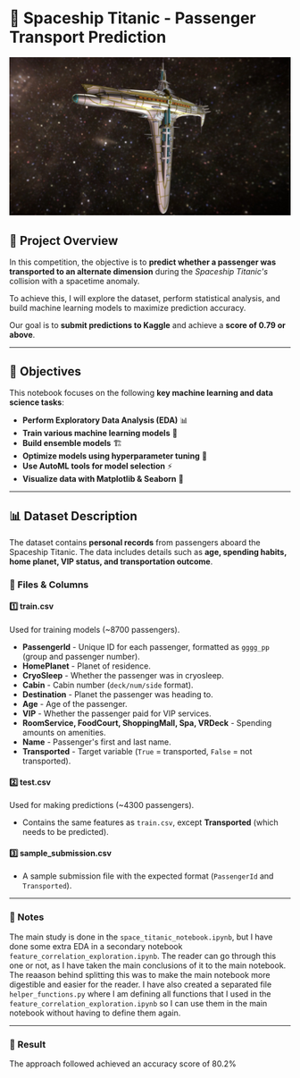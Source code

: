 # **🚀 Spaceship Titanic - Passenger Transport Prediction**

![](images/spaceship.jpeg)
## **📌 Project Overview**
In this competition, the objective is to **predict whether a passenger was transported to an alternate dimension** during the *Spaceship Titanic's* collision with a spacetime anomaly. 

To achieve this, I will explore the dataset, perform statistical analysis, and build machine learning models to maximize prediction accuracy. 

Our goal is to **submit predictions to Kaggle** and achieve a **score of 0.79 or above**.

---

## **🎯 Objectives**
This notebook focuses on the following **key machine learning and data science tasks**:
- **Perform Exploratory Data Analysis (EDA)** 📊
- **Train various machine learning models** 🤖
- **Build ensemble models** 🏗️
- **Optimize models using hyperparameter tuning** 🔧
- **Use AutoML tools for model selection** ⚡
- **Visualize data with Matplotlib & Seaborn** 🎨

---

## **📊 Dataset Description**
The dataset contains **personal records** from passengers aboard the Spaceship Titanic. The data includes details such as **age, spending habits, home planet, VIP status, and transportation outcome**.

### **🔹 Files & Columns**
#### **1️⃣ train.csv**
Used for training models (~8700 passengers).
- **PassengerId** - Unique ID for each passenger, formatted as `gggg_pp` (group and passenger number).
- **HomePlanet** - Planet of residence.
- **CryoSleep** - Whether the passenger was in cryosleep.
- **Cabin** - Cabin number (`deck/num/side` format).
- **Destination** - Planet the passenger was heading to.
- **Age** - Age of the passenger.
- **VIP** - Whether the passenger paid for VIP services.
- **RoomService, FoodCourt, ShoppingMall, Spa, VRDeck** - Spending amounts on amenities.
- **Name** - Passenger's first and last name.
- **Transported** - Target variable (`True` = transported, `False` = not transported).

#### **2️⃣ test.csv**
Used for making predictions (~4300 passengers).
- Contains the same features as `train.csv`, except **Transported** (which needs to be predicted).

#### **3️⃣ sample_submission.csv**
- A sample submission file with the expected format (`PassengerId` and `Transported`).

---

### **📌  Notes**
The main study is done in the `space_titanic_notebook.ipynb`, but I have done some extra EDA in a secondary notebook `feature_correlation_exploration.ipynb`. The reader can go through this one or not, as I have taken the main conclusions of it to the main notebook. The reaason behind splitting this was to make the main notebook more digestible and easier for the reader. I have also created a separated file `helper_functions.py` where I am defining all functions that I used in the `feature_correlation_exploration.ipynb` so I can use them in the main notebook without having to define them again.  

---
### **🚀 Result**
The approach followed achieved an accuracy score of 80.2%
